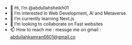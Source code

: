 - 👋 Hi, I’m @abdullahsheikh01
- 👀 I’m interested in Web Development, AI and Metaverse.
- 🌱 I’m currently learning Next.js 
- 💞️ I’m looking to collaborate on Fast websites
- 📫 How to reach me : messge me on gmail : abdullahkamran6601@gmail.co

<!---
abdullahsheikh01/abdullahsheikh01 is a ✨ special ✨ repository because its `README.md` (this file) appears on your GitHub profile.
You can click the Preview link to take a look at your changes.
--->
